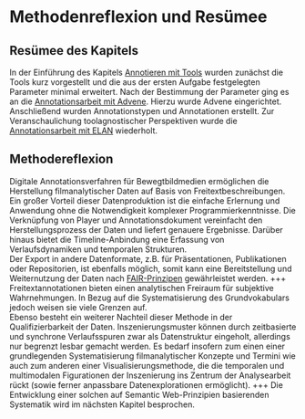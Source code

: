 # Methodenreflexion und Resümee

## Resümee des Kapitels

In der Einführung des Kapitels [Annotieren mit Tools](Aufgabe_B) wurden zunächst die Tools kurz vorgestellt und die aus der ersten Aufgabe festgelegten Parameter minimal erweitert. Nach der Bestimmung der Parameter ging es an die [Annotationsarbeit mit Advene](Aufgabe_B_UK-1). Hierzu wurde Advene eingerichtet. Anschließend wurden Annotationstypen und Annotationen erstellt. Zur Veranschaulichung toolagnostischer Perspektiven wurde die [Annotationsarbeit mit ELAN](Aufgabe_B_UK-2) wiederholt. 

## Methodereflexion

Digitale Annotationsverfahren für Bewegtbildmedien ermöglichen die Herstellung filmanalytischer Daten auf Basis von Freitextbeschreibungen. Ein großer Vorteil dieser Datenproduktion ist die einfache Erlernung und Anwendung ohne die Notwendigkeit komplexer Programmierkenntnisse. Die Verknüpfung von Player und Annotationsdokument vereinfacht den Herstellungsprozess der Daten und liefert genauere Ergebnisse. Darüber hinaus bietet die Timeline-Anbindung eine Erfassung von Verlaufsdynamiken und temporalen Strukturen. <br>
Der Export in andere Datenformate, z.B. für Präsentationen, Publikationen oder Repositorien, ist ebenfalls möglich, somit kann eine Bereitstellung und Weiternutzung der Daten nach <a href="https://quadriga-dk.github.io/Tabelle-Fallstudie-1/Markdown/06_FairPrinzipien.html" class="external-link" target="_blank">FAIR-Prinzipen</a> gewährleistet werden. 
+++
Freitextannotationen bieten einen analytischen Freiraum für subjektive Wahrnehmungen. In Bezug auf die Systematisierung des Grundvokabulars jedoch weisen sie viele Grenzen auf. <br>
Ebenso besteht ein weiterer Nachteil dieser Methode in der Qualifizierbarkeit der Daten. Inszenierungsmuster können durch zeitbasierte und synchrone Verlaufsspuren zwar als Datenstruktur eingeholt, allerdings nur begrenzt lesbar gemacht werden. Es bedarf insofern zum einen einer grundlegenden Systematisierung filmanalytischer Konzepte und Termini wie auch zum anderen einer Visualisierungsmethode, die die temporalen und multimodalen Figurationen der Inszenierung ins Zentrum der Analysearbeit rückt (sowie ferner anpassbare Datenexplorationen ermöglicht).
+++
Die Entwicklung einer solchen auf Semantic Web-Prinzipien basierenden Systematik wird im nächsten Kapitel besprochen.
